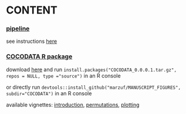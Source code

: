 # CONTENT

### [pipeline](code)

see instructions [here](code/README.md)

### [COCODATA R package](COCODATA)

download [here](COCODATA_0.0.0.1.tar.gz) and run `install.packages("COCODATA_0.0.0.1.tar.gz", repos = NULL, type ="source")` in an R console

or directly run `devtools::install_github("marzuf/MANUSCRIPT_FIGURES", subdir="COCODATA")` in an R console

available vignettes: [introduction](COCODATA/doc/introduction.html), [permutations](COCODATA/doc/permutations.html), [plotting](COCODATA/doc/plotting.html)


